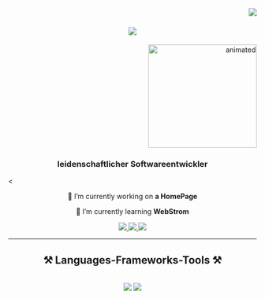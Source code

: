 <img align="right" src="https://visitor-badge.laobi.icu/badge?page_id=KosanKur.KosanKur" />


<h1 align="center">
    <img src="https://readme-typing-svg.herokuapp.com/?font=Righteous&size=35&center=true&vCenter=true&width=500&height=70&duration=4000&lines=Hi+There!+👋;+Ich+Bin+Kosan+Kurschid!;" />
</h1>


<p align="right">
  <img  width="220" height="210" src="https://github.com/user-attachments/assets/2306bea6-80e4-4a89-9974-c501f8bbce6c" alt="animated" />
</p>

<h3 align="center">leidenschaftlicher Softwareentwickler</h3>                                  <
<br/>
<div align="center">

 🔭 I’m currently working on **a HomePage**
 
 🌱 I’m currently learning **WebStrom**

 </div>
 
<div align="center"> 
  <a href="Kosan005.business@gmail.com">
    <img src="https://img.shields.io/badge/Gmail-333333?style=for-the-badge&logo=gmail&logoColor=red" />
  </a>
  <a href="" target="_blank">
    <img src="https://img.shields.io/badge/LinkedIn-0077B5?style=for-the-badge&logo=linkedin&logoColor=white" target="_blank" />
  </a>
  <a href=""_blank">
     <img src="https://img.shields.io/badge/Portfolio-FF5722?style=for-the-badge&logo=todoist&logoColor=white" target="_blank" /> <!-- sqlite, safari, google-chrome are other good icon options -->
  </a>
</div>

 <hr/>
 
<h2 align="center">⚒️ Languages-Frameworks-Tools ⚒️</h2>
<br/>
<div align="center">
    <img src="https://skillicons.dev/icons?i=html,css,vscode,github,git,r" />
    <img src="https://skillicons.dev/icons?i=,javascript,python,java" /><br>
</div>



